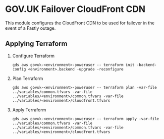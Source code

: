 # GOV.UK Failover CloudFront CDN

This module configures the CloudFront CDN to be used for failover in the event of a Fastly outage.

## Applying Terraform

1. Configure Terraform
    ```shell
    gds aws govuk-<environment>-poweruser -- terraform init -backend-config <environment>.backend -upgrade -reconfigure
    ```
2. Plan Terraform
    ```shell
    gds aws govuk-<environment>-poweruser -- terraform plan -var-file ../variables/common.tfvars -var-file ../variables/<environment>/common.tfvars -var-file ../variables/<environment>/cloudfront.tfvars
    ```
3. Apply Terraform
    ```shell
    gds aws govuk-<environment>-poweruser -- terraform apply -var-file ../variables/common.tfvars -var-file ../variables/<environment>/common.tfvars -var-file ../variables/<environment>/cloudfront.tfvars
    ```
